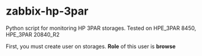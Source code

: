 # zabbix-hp-3par

Python script for monitoring HP 3PAR storages. Tested on HPE_3PAR 8450,  HPE_3PAR 20840_R2

First, you must create user on storages. **Role** of this user is **browse**
